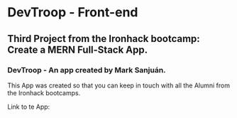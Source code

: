 # DevTroop - Front-end

## Third Project from the Ironhack bootcamp: Create a MERN Full-Stack App.

### DevTroop - An app created by Mark Sanjuán.
This App was created so that you can keep in touch with all the Alumni from the Ironhack bootcamps.

Link to te App: